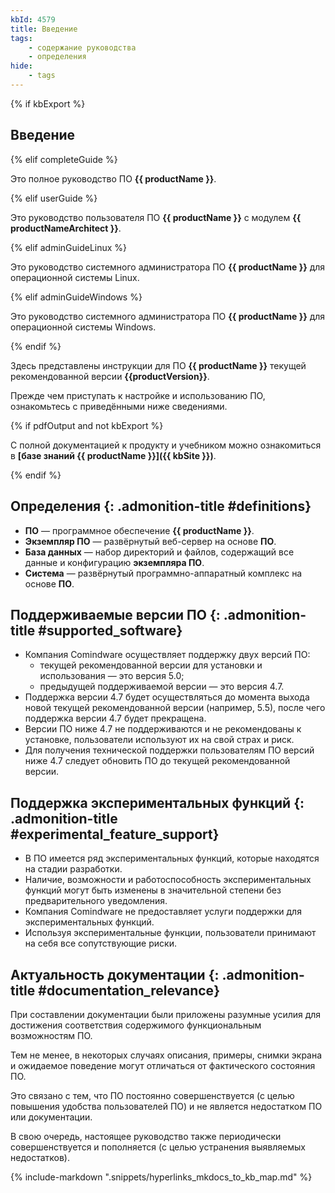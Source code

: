```yaml
---
kbId: 4579
title: Введение
tags:
    - содержание руководства
    - определения
hide:
    - tags
---
```


{% if kbExport %}
## Введение

{% elif completeGuide %}

Это полное руководство ПО **{{ productName }}**.

{% elif userGuide %}

Это руководство пользователя ПО **{{ productName }}** с модулем **{{ productNameArchitect }}**.

{% elif adminGuideLinux %}

Это руководство системного администратора ПО **{{ productName }}** для операционной системы Linux.

{% elif adminGuideWindows %}

Это руководство системного администратора ПО **{{ productName }}** для операционной системы Windows.

{% endif %}

Здесь представлены инструкции для ПО **{{ productName }}** текущей рекомендованной версии **{{productVersion}}**.

Прежде чем приступать к настройке и использованию ПО, ознакомьтесь с приведёнными ниже сведениями.

{% if pdfOutput and not kbExport %}

С полной документацией к продукту и учебником можно ознакомиться в **[базе знаний {{ productName }}]({{ kbSite }})**.

{% endif %}

<div class="admonition question" markdown="block">

## Определения {: .admonition-title #definitions}

- **ПО** — программное обеспечение **{{ productName }}**.
- **Экземпляр ПО** — развёрнутый веб-сервер на основе **ПО**.
- **База данных** — набор директорий и файлов, содержащий все данные и конфигурацию **экземпляра ПО**.
- **Система** — развёрнутый программно-аппаратный комплекс на основе **ПО**.

</div>

<div class="admonition warning" markdown="block">

## Поддерживаемые версии ПО {: .admonition-title #supported_software}

- Компания Comindware осуществляет поддержку двух версий ПО:
    - текущей рекомендованной версии для установки и использования — это версия 5.0;
    - предыдущей поддерживаемой версии — это версия 4.7.
- Поддержка версии 4.7 будет осуществляться до момента выхода новой текущей рекомендованной версии (например, 5.5), после чего поддержка версии 4.7 будет прекращена.
- Версии ПО ниже 4.7 не поддерживаются и не рекомендованы к установке, пользователи используют их на свой страх и риск.
- Для получения технической поддержки пользователям ПО версий ниже 4.7 следует обновить ПО до текущей рекомендованной версии.

</div>

<div class="admonition danger" markdown="block">

## Поддержка экспериментальных функций {: .admonition-title #experimental_feature_support}

- В ПО имеется ряд экспериментальных функций, которые находятся на стадии разработки.
- Наличие, возможности и работоспособность экспериментальных функций могут быть изменены в значительной степени без предварительного уведомления.
- Компания Comindware не предоставляет услуги поддержки для экспериментальных функций.
- Используя экспериментальные функции, пользователи принимают на себя все сопутствующие риски.

</div>

<div class="admonition note" markdown="block">

## Актуальность документации {: .admonition-title #documentation_relevance}

При составлении документации были приложены разумные усилия для достижения соответствия содержимого функциональным возможностям ПО.

Тем не менее, в некоторых случаях описания, примеры, снимки экрана и ожидаемое поведение могут отличаться от фактического состояния ПО.

Это связано с тем, что ПО постоянно совершенствуется (с целью повышения удобства пользователей ПО) и не является недостатком ПО или документации.

В свою очередь, настоящее руководство также периодически совершенствуется и пополняется (с целью устранения выявляемых недостатков).

</div>

{% include-markdown ".snippets/hyperlinks_mkdocs_to_kb_map.md" %}
